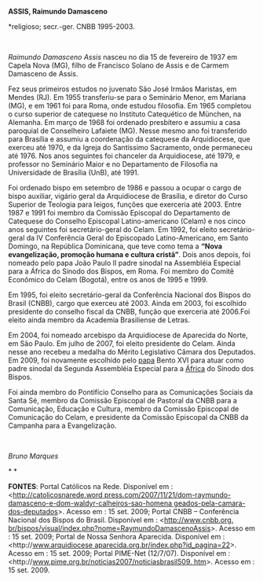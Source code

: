 **ASSIS, Raimundo Damasceno**

\*religioso; secr.-ger. CNBB 1995-2003.

 

*Raimundo Damasceno Assis* nasceu no dia 15 de fevereiro de 1937 em
Capela Nova (MG), filho de Francisco Solano de Assis e de Carmem
Damasceno de Assis.

Fez seus primeiros estudos no juvenato São José Irmãos Maristas, em
Mendes (RJ). Em 1955 transferiu-se para o Seminário Menor, em Mariana
(MG), e em 1961 foi para Roma, onde estudou filosofia. Em 1965 completou
o curso superior de catequese no Instituto Catequético de München, na
Alemanha. Em março de 1968 foi ordenado presbítero e assumiu a casa
paroquial de Conselheiro Lafaiete (MG). Nesse mesmo ano foi transferido
para Brasília e assumiu a coordenação da catequese da Arquidiocese, que
exerceu até 1970, e da Igreja do Santíssimo Sacramento, onde permaneceu
até 1976. Nos anos seguintes foi chanceler da Arquidiocese, até 1979, e
professor no Seminário Maior e no Departamento de Filosofia na
Universidade de Brasília (UnB), até 1991.

Foi ordenado bispo em setembro de 1986 e passou a ocupar o cargo de
bispo auxiliar, vigário geral da Arquidiocese de Brasília, e diretor do
Curso Superior de Teologia para leigos, funções que exerceria até 2003.
Entre 1987 e 1991 foi membro da Comissão Episcopal do Departamento de
Catequese do Conselho Episcopal Latino-americano (Celam) e nos cinco
anos seguintes foi secretário-geral do Celam. Em 1992, foi eleito
secretário-geral da IV Conferência Geral do Episcopado Latino-Americano,
em Santo Domingo, na República Dominicana, que teve como tema a **“Nova
evangelização, promoção humana e cultura cristã”**. Dois anos depois,
foi nomeado pelo papa João Paulo II padre sinodal na Assembléia Especial
para a África do Sínodo dos Bispos, em Roma. Foi membro do Comitê
Econômico do Celam (Bogotá), entre os anos de 1995 e 1999.

Em 1995, foi eleito secretário-geral da Conferência Nacional dos Bispos
do Brasil (CNBB), cargo que exerceu até 2003. Ainda em 2003, foi
escolhido presidente do conselho fiscal da CNBB, função que exerceria
até 2006.Foi eleito ainda membro da Academia Brasiliense de Letras.

Em 2004, foi nomeado arcebispo da Arquidiocese de Aparecida do Norte, em
São Paulo. Em julho de 2007, foi eleito presidente do Celam. Ainda nesse
ano recebeu a medalha do Mérito Legislativo Câmara dos Deputados. Em
2009, foi novamente escolhido pelo
[papa](http://pt.wikipedia.org/wiki/Papa_Bento_XVI "Papa Bento XVI")
Bento XVI para atuar como padre sinodal da Segunda Assembléia Especial
para a [África](http://pt.wikipedia.org/wiki/%C3%81frica "África") do
Sínodo dos Bispos.

Foi ainda membro do Pontifício Conselho para as Comunicações Sociais da
Santa Sé, membro da Comissão Episcopal de Pastoral da CNBB para a
Comunicação, Educação e Cultura, membro da Comissão Episcopal de
Comunicação do Celam, e presidente da Comissão Episcopal da CNBB da
Campanha para a Evangelização.

 

*Bruno Marques*

* *

**FONTES**: Portal Católicos na Rede. Disponível em :
\<[http://catolicosnarede.word
press.com/2007/11/21/dom-raymundo-damasceno-e-dom-waldyr-calheiros-sao-homena
geados-pela-camara-dos-deputados](http://catolicosnarede.word%20press.com/2007/11/21/dom-raymundo-damasceno-e-dom-waldyr-calheiros-sao-homena%20geados-pela-camara-dos-deputados)\>.
Acesso em : 15 set. 2009; Portal CNBB – Conferência Nacional dos Bispos
do Brasil. Disponível em : \<[http://www.cnbb.org.
br/bispos/visual/index.php?nome=RaymundoDamascenoAssis](http://www.cnbb.org.%20br/bispos/visual/index.php?nome=RaymundoDamascenoAssis)\>.
Acesso em : 15 set. 2009; Portal de Nossa Senhora Aparecida. Disponível
em : \<http://[www.arquidiocese
aparecida.org.br/index.php?id\_pagina=22](http://www.arquidiocese%20aparecida.org.br/index.php?id_pagina=22)\>.
Acesso em : 15 set. 2009; Portal PIME-Net (12/7/07). Disponível em :
\<http://[www.pime.org.br/noticias2007/noticiasbrasil509.
htm](http://www.pime.org.br/noticias2007/noticiasbrasil509.%20htm)\>.
Acesso em : 15 set. 2009.

 
